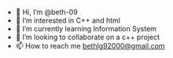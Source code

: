 - 👋 Hi, I’m @beth-09
- 👀 I’m interested in C++ and html
- 🌱 I’m currently learning Information System
- 💞️ I’m looking to collaborate on a c++ project
- 📫 How to reach me bethlg92000@gmail.com

<!---
beth-09/beth-09 is a ✨ special ✨ repository because its `README.md` (this file) appears on your GitHub profile.
You can click the Preview link to take a look at your changes.
--->
